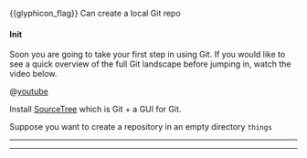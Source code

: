 <span id="prereqs"><dynamic-panel src="../../revisionControl/repositories/unit-inElsewhere-asFlat.md" boilerplate header="{{glyphicon_education}} %%Project Management → Revision Control → Repositories%%" /></span>

<span id="outcomes">{{glyphicon_flag}} Can create a local Git repo</span>

<div id="title">

#### Init

</div>

<div id="body">

<panel header="%%:paperclip: Git Overview%%"> 

Soon you are going to take your first step in using Git. If you would like to see a quick overview of the full Git landscape before jumping in, watch the video below.
 
@[youtube](v40b3ExbM0c)

</panel><p/>

Install [SourceTree](https://www.sourcetreeapp.com/) which is Git + a GUI for Git.

Suppose you want to create a repository in an empty directory `things`

<tabs>
  <tab header="SourceTree">
    <include src="./sourcetree.md" />
  <hr></tab>
  <tab header="CLI">
    <include src="./cli.md" />
  <hr></tab>
</tabs>

</div>

<div id="extras">
</div>